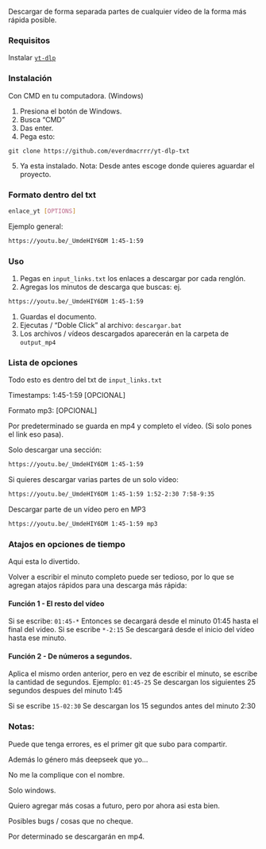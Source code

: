 


Descargar de forma separada partes de cualquier vídeo de la forma más rápida posible.

### Requisitos

Instalar [`yt-dlp`](https://github.com/yt-dlp/yt-dlp?tab=readme-ov-file)

### Instalación

Con CMD en tu computadora. (Windows)

1. Presiona el botón de Windows.
2. Busca “CMD”
3. Das enter.
4. Pega esto:

`git clone https://github.com/everdmacrrr/yt-dlp-txt`

5. Ya esta instalado.
Nota:
Desde antes escoge donde quieres aguardar el proyecto.

### Formato dentro del txt

```bash
enlace_yt [OPTIONS]
```

Ejemplo general:

```bash
https://youtu.be/_UmdeHIY6DM 1:45-1:59
```

### Uso

1. Pegas en `input_links.txt` los enlaces a descargar por cada renglón.
2. Agregas los minutos de descarga que buscas: ej.

```bash
https://youtu.be/_UmdeHIY6DM 1:45-1:59
```

1. Guardas el documento.
2. Ejecutas / “Doble Click” al archivo: `descargar.bat`
3. Los archivos / vídeos descargados aparecerán en la carpeta de `output_mp4`

### Lista de opciones

Todo esto es dentro del txt de `input_links.txt`

Timestamps: 1:45-1:59 [OPCIONAL]

Formato mp3: [OPCIONAL]

Por predeterminado se guarda en mp4 y completo el vídeo. (Si solo pones el link eso pasa).

Solo descargar una sección:

```bash
https://youtu.be/_UmdeHIY6DM 1:45-1:59
```

Si quieres descargar varias partes de un solo vídeo:

```bash
https://youtu.be/_UmdeHIY6DM 1:45-1:59 1:52-2:30 7:58-9:35
```

Descargar parte de un vídeo pero en MP3

```bash
https://youtu.be/_UmdeHIY6DM 1:45-1:59 mp3
```

### Atajos en opciones de tiempo

Aqui esta lo divertido.

Volver a escribir el minuto completo puede ser tedioso, por lo que se agregan atajos rápidos para una descarga más rápida:

#### Función 1 - El resto del vídeo

Si se escribe:
`01:45-*`
Entonces se decargará desde el minuto 01:45 hasta el final del video.
Si se escribe
`*-2:15`
Se descargará desde el inicio del vídeo hasta ese minuto.

#### Función 2 - De números a segundos.
Aplica el mismo orden anterior, pero en vez de escribir el minuto, se escribe la cantidad de segundos.
Ejemplo:
`01:45-25`
Se descargan los siguientes 25 segundos despues del minuto 1:45

Si se escribe
`15-02:30`
Se descargan los 15 segundos antes del minuto 2:30

### Notas:

Puede que tenga errores, es el primer git que subo para compartir.

Además lo género más deepseek que yo…

No me la complique con el nombre.

Solo windows.

Quiero agregar más cosas a futuro, pero por ahora asi esta bien.

Posibles bugs / cosas que no cheque.

Por determinado se descargarán en mp4.
